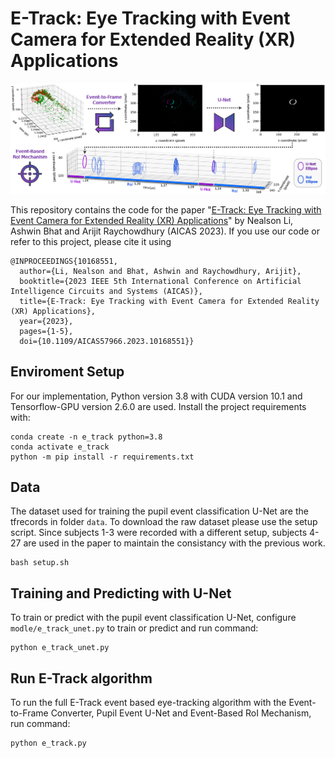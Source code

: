 # E-Track: Eye Tracking with Event Camera for Extended Reality (XR) Applications

![E-Track System Flow](img/sys_flow_mod.png)

This repository contains the code for the paper "[E-Track: Eye Tracking with Event Camera for Extended Reality (XR) Applications](https://ieeexplore.ieee.org/document/10168551)" by Nealson Li, Ashwin Bhat and Arijit Raychowdhury (AICAS 2023). If you use our code or refer to this project, please cite it using

```
@INPROCEEDINGS{10168551,
  author={Li, Nealson and Bhat, Ashwin and Raychowdhury, Arijit},
  booktitle={2023 IEEE 5th International Conference on Artificial Intelligence Circuits and Systems (AICAS)}, 
  title={E-Track: Eye Tracking with Event Camera for Extended Reality (XR) Applications}, 
  year={2023},
  pages={1-5},
  doi={10.1109/AICAS57966.2023.10168551}}
```


## Enviroment Setup
For our implementation, Python version 3.8 with CUDA version 10.1 and Tensorflow-GPU version 2.6.0 are used. Install the project
requirements with:
```
conda create -n e_track python=3.8
conda activate e_track
python -m pip install -r requirements.txt
```

## Data
The dataset used for training the pupil event classification U-Net are the tfrecords in folder `data`. To download the raw dataset please use the setup script. Since subjects 1-3 were recorded with a different setup, subjects 4-27 are used in the paper to maintain the consistancy with the previous work.
```
bash setup.sh
```

## Training and Predicting with U-Net
To train or predict with the pupil event classification U-Net, configure `modle/e_track_unet.py` to train or predict and run command:
```
python e_track_unet.py
```

## Run E-Track algorithm
To run the full E-Track event based eye-tracking algorithm with the Event-to-Frame Converter, Pupil Event U-Net and Event-Based RoI Mechanism, run command:
```
python e_track.py
```
